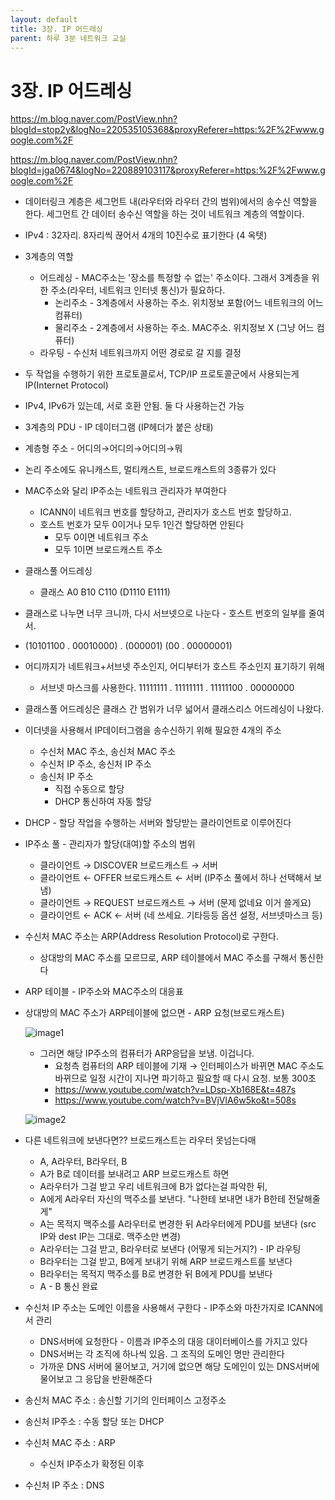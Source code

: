 ```yaml
---
layout: default
title: 3장. IP 어드레싱
parent: 하루 3분 네트워크 교실
---
```


# 3장. IP 어드레싱

https://m.blog.naver.com/PostView.nhn?blogId=stop2y&logNo=220535105368&proxyReferer=https:%2F%2Fwww.google.com%2F

https://m.blog.naver.com/PostView.nhn?blogId=jga0674&logNo=220889103117&proxyReferer=https:%2F%2Fwww.google.com%2F

- 데이터링크 계층은 세그먼트 내(라우터와 라우터 간의 범위)에서의 송수신 역할을 한다. 세그먼트 간 데이터 송수신 역할을 하는 것이 네트워크 계층의 역할이다.
- IPv4 : 32자리. 8자리씩 끊어서 4개의 10진수로 표기한다 (4 옥텟)
- 3계층의 역할
    - 어드레싱 - MAC주소는 '장소를 특정할 수 없는' 주소이다. 그래서 3계층을 위한 주소(라우터, 네트워크 인터넷 통신)가 필요하다.
        - 논리주소 - 3계층에서 사용하는 주소. 위치정보 포함(어느 네트워크의 어느 컴퓨터)
        - 물리주소 - 2계층에서 사용하는 주소. MAC주소. 위치정보 X (그냥 어느 컴퓨터)
    - 라우팅 - 수신처 네트워크까지 어떤 경로로 갈 지를 결정
- 두 작업을 수행하기 위한 프로토콜로서, TCP/IP 프로토콜군에서 사용되는게 IP(Internet Protocol)
- IPv4, IPv6가 있는데, 서로 호환 안됨. 둘 다 사용하는건 가능
- 3계층의 PDU - IP 데이터그램 (IP헤더가 붙은 상태)
- 계층형 주소 - 어디의→어디의→어디의→뭐
- 논리 주소에도 유니캐스트, 멀티캐스트, 브로드캐스트의 3종류가 있다
- MAC주소와 달리 IP주소는 네트워크 관리자가 부여한다
    - ICANN이 네트워크 번호를 할당하고, 관리자가 호스트 번호 할당하고.
    - 호스트 번호가 모두 0이거나 모두 1인건 할당하면 안된다
        - 모두 0이면 네트워크 주소
        - 모두 1이면 브로드캐스트 주소
- 클래스풀 어드레싱
    - 클래스 A0 B10 C110 (D1110 E1111)
- 클래스로 나누면 너무 크니까, 다시 서브넷으로 나눈다 - 호스트 번호의 일부를 줄여서.
- (10101100 . 00010000) . (000001) (00 . 00000001)
- 어디까지가 네트워크+서브넷 주소인지, 어디부터가 호스트 주소인지 표기하기 위해
    - 서브넷 마스크를 사용한다. 11111111 . 11111111 . 11111100 . 00000000
- 클래스풀 어드레싱은 클래스 간 범위가 너무 넓어서 클래스리스 어드레싱이 나왔다.
- 이더넷을 사용해서 IP데이터그램을 송수신하기 위해 필요한 4개의 주소
    - 수신처 MAC 주소, 송신처 MAC 주소
    - 수신처 IP 주소, 송신처 IP 주소
    - 송신처 IP 주소
        - 직접 수동으로 할당
        - DHCP 통신하여 자동 할당
- DHCP - 할당 작업을 수행하는 서버와 할당받는 클라이언트로 이루어진다
- IP주소 풀 - 관리자가 할당(대여)할 주소의 범위
    - 클라이언트 → DISCOVER 브로드캐스트 → 서버
    - 클라이언트 ← OFFER 브로드캐스트 ← 서버 (IP주소 풀에서 하나 선택해서 보냄)
    - 클라이언트 → REQUEST 브로드캐스트 → 서버 (문제 없네요 이거 쓸게요)
    - 클라이언트 ← ACK ← 서버 (네 쓰세요. 기타등등 옵션 설정, 서브넷마스크 등)
- 수신처 MAC 주소는 ARP(Address Resolution Protocol)로 구한다.
    - 상대방의 MAC 주소를 모르므로, ARP 테이블에서 MAC 주소를 구해서 통신한다
- ARP 테이블 - IP주소와 MAC주소의 대응표
- 상대방의 MAC 주소가 ARP테이블에 없으면 - ARP 요청(브로드캐스트)
    
    ![image1](https://s3-us-west-2.amazonaws.com/secure.notion-static.com/13b3cdac-c613-4e50-a993-50c5890797d0/Untitled.png)
    
    - 그러면 해당 IP주소의 컴퓨터가 ARP응답을 보냄. 이겁니다.
        - 요청측 컴퓨터의 ARP 테이블에 기재 → 인터페이스가 바뀌면 MAC 주소도 바뀌므로 일정 시간이 지나면 파기하고 필요할 때 다시 요청. 보통 300초
        - https://www.youtube.com/watch?v=LDsp-Xb168E&t=487s
        - https://www.youtube.com/watch?v=BVjVlA6w5ko&t=508s
    
    ![image2](https://s3-us-west-2.amazonaws.com/secure.notion-static.com/2e75714f-170c-40bf-8cdd-71e2cef82e09/Untitled.png)
    
- 다른 네트워크에 보낸다면?? 브로드캐스트는 라우터 못넘는다매
    - A, A라우터, B라우터, B
    - A가 B로 데이터를 보내려고 ARP 브로드캐스트 하면
    - A라우터가 그걸 받고 우리 네트워크에 B가 없다는걸 파악한 뒤,
    - A에게 A라우터 자신의 맥주소를 보낸다. "나한테 보내면 내가 B한테 전달해줄게"
    - A는 목적지 맥주소를 A라우터로 변경한 뒤 A라우터에게 PDU를 보낸다 (src IP와 dest IP는 그대로. 맥주소만 변경)
    - A라우터는 그걸 받고, B라우터로 보낸다 (어떻게 되는거지?) - IP 라우팅
    - B라우터는 그걸 받고, B에게 보내기 위해 ARP 브로드캐스트를 보낸다
    - B라우터는 목적지 맥주소를 B로 변경한 뒤 B에게 PDU를 보낸다
    - A - B 통신 완료
- 수신처 IP 주소는 도메인 이름을 사용해서 구한다 - IP주소와 마찬가지로 ICANN에서 관리
    - DNS서버에 요청한다 - 이름과 IP주소의 대응 대이터베이스를 가지고 있다
    - DNS서버는 각 조직에 하나씩 있음. 그 조직의 도메인 명만 관리한다
    - 가까운 DNS 서버에 물어보고, 거기에 없으면 해당 도메인이 있는 DNS서버에 물어보고 그 응답을 반환해준다
- 송신처 MAC 주소 : 송신할 기기의 인터페이스 고정주소
- 송신처 IP주소 : 수동 할당 또는 DHCP
- 수신처 MAC 주소 : ARP
    - 수신처 IP주소가 확정된 이후
- 수신처 IP 주소 : DNS